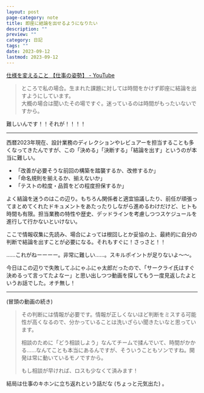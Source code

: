 ```yaml
---
layout: post
page-category: note
title: 即座に結論を出せるようになりたい
description: ""
preview: ""
category: 日記
tags: ""
date: 2023-09-12
lastmod: 2023-09-12
---
```


[仕様を変えること 【仕事の姿勢】 - YouTube](https://www.youtube.com/watch?v=e9zu3-L6Elc)

> ところで私の場合。生まれた課題に対しては時間をかけず即座に結論を出すようにしています。  
> 大概の場合は聞いたその場ですぐ。迷っているのは時間がもったいないですから。

難しいんです！！それが！！！！

---

西暦2023年現在、設計業務のディレクションやレビュアーを担当することも多くなってきたんですが、この「決める」「決断する」「結論を出す」というのが本当に難しい。

- 「改善が必要そうな前回の構築を踏襲するか、改修するか」
- 「命名規則を揃えるか、揃えないか」
- 「テストの粒度・品質をどの程度担保するか」

よく結論を迷うのはこの辺り。もちろん関係者と適宜協議したり、前任が頑張ってまとめてくれたドキュメントをあたったりしながら進めるわけだけど、ヒトも時間も有限。担当業務の特性や歴史、デッドラインを考慮しつつスケジュールを進行して行かないといけない。

ここで情報収集に先読み、場合によっては根回しとか妥協の上、最終的に自分の判断で結論を出すことが必要になる。それもすぐに！さっさと！！

……これがねーーーー。非常に難しい……。スキルポイントが足りないよ～～。

今日はこの辺りで失敗してふにゃふにゃ太郎だったので、「サークライ氏はすぐ決めるって言ってたよなー」と思い出しつつ動画を探してもう一度見返したよというお話でした。オチ無し！

---

(冒頭の動画の続き)

> その判断には情報が必要です。情報が正しくないほど判断をミスする可能性が高くなるので、分かっていることは洗いざらい聞きたいなと思っています。
>
> 相談のために「どう相談しよう」なんてチームで揉んでいて、時間がかかる……なんてことも本当にあるんですが、そういうこともソンですね。開発は常に動いているモノですから。
>
> もし相談が早ければ、ロスも少なくて済みます！

結局は仕事のキホンに立ち返れという話だな (ちょっと元気出た) 。
